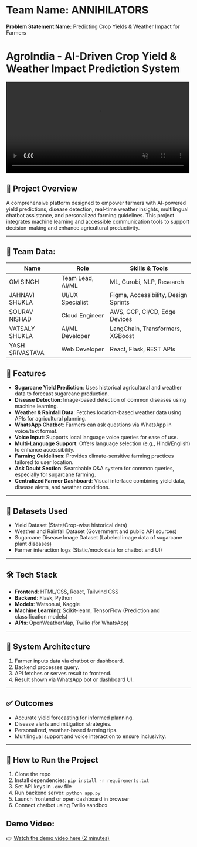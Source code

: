 # Team Name: ANNIHILATORS

**Problem Statement Name:** Predicting Crop Yields & Weather Impact for Farmers

# AgroIndia - AI-Driven Crop Yield & Weather Impact Prediction System

  <video src="Media/Untitled video - Made with Clipchamp (4).mp4" controls autoplay loop muted width="500"></video>

## 📌 Project Overview

A comprehensive platform designed to empower farmers with AI-powered yield predictions, disease detection, real-time weather insights, multilingual chatbot assistance, and personalized farming guidelines. This project integrates machine learning and accessible communication tools to support decision-making and enhance agricultural productivity.

---

## 🧠 Team Data:

| Name              | Role                    | Skills & Tools                                      |
|-------------------|-------------------------|-----------------------------------------------------|
| OM SINGH          | Team Lead, AI/ML        | ML, Gurobi, NLP, Research                           |
| JAHNAVI SHUKLA    | UI/UX Specialist        | Figma, Accessibility, Design Sprints                |
| SOURAV NISHAD     | Cloud Engineer          | AWS, GCP, CI/CD, Edge Devices                       |
| VATSALY SHUKLA    | AI/ML Developer         | LangChain, Transformers, XGBoost                    |
| YASH SRIVASTAVA   | Web Developer           | React, Flask, REST APIs                             |

## 🚀 Features

* **Sugarcane Yield Prediction**: Uses historical agricultural and weather data to forecast sugarcane production.
* **Disease Detection**: Image-based detection of common diseases using machine learning.
* **Weather & Rainfall Data**: Fetches location-based weather data using APIs for agricultural planning.
* **WhatsApp Chatbot**: Farmers can ask questions via WhatsApp in voice/text format.
* **Voice Input**: Supports local language voice queries for ease of use.
* **Multi-Language Support**: Offers language selection (e.g., Hindi/English) to enhance accessibility.
* **Farming Guidelines**: Provides climate-sensitive farming practices tailored to user location.
* **Ask Doubt Section**: Searchable Q\&A system for common queries, especially for sugarcane farming.
* **Centralized Farmer Dashboard**: Visual interface combining yield data, disease alerts, and weather conditions.

---

## 📂 Datasets Used

* Yield Dataset (State/Crop-wise historical data)
* Weather and Rainfall Dataset (Government and public API sources)
* Sugarcane Disease Image Dataset (Labeled image data of sugarcane plant diseases)
* Farmer interaction logs (Static/mock data for chatbot and UI)

---

## 🛠️ Tech Stack

* **Frontend**: HTML/CSS, React, Tailwind CSS 
* **Backend**: Flask, Python
* **Models**: Watson.ai, Kaggle
* **Machine Learning**: Scikit-learn, TensorFlow (Prediction and classification models)
* **APIs**: OpenWeatherMap, Twilio (for WhatsApp)

---

## 🔄 System Architecture

1. Farmer inputs data via chatbot or dashboard.
2. Backend processes query.
3. API fetches or serves result to frontend.
4. Result shown via WhatsApp bot or dashboard UI.

---


## ✅ Outcomes

* Accurate yield forecasting for informed planning.
* Disease alerts and mitigation strategies.
* Personalized, weather-based farming tips.
* Multilingual support and voice interaction to ensure inclusivity.

---

## 📌 How to Run the Project

1. Clone the repo
2. Install dependencies: `pip install -r requirements.txt`
3. Set API keys in `.env` file
4. Run backend server: `python app.py`
5. Launch frontend or open dashboard in browser
6. Connect chatbot using Twilio sandbox

## Demo Video:
👉 [Watch the demo video here (2 minutes)](https://www.youtube.com/watch?v=Xve-M02_tSU)
